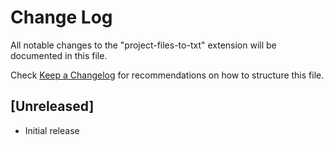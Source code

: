 # Change Log

All notable changes to the "project-files-to-txt" extension will be documented in this file.

Check [Keep a Changelog](http://keepachangelog.com/) for recommendations on how to structure this file.

## [Unreleased]

- Initial release